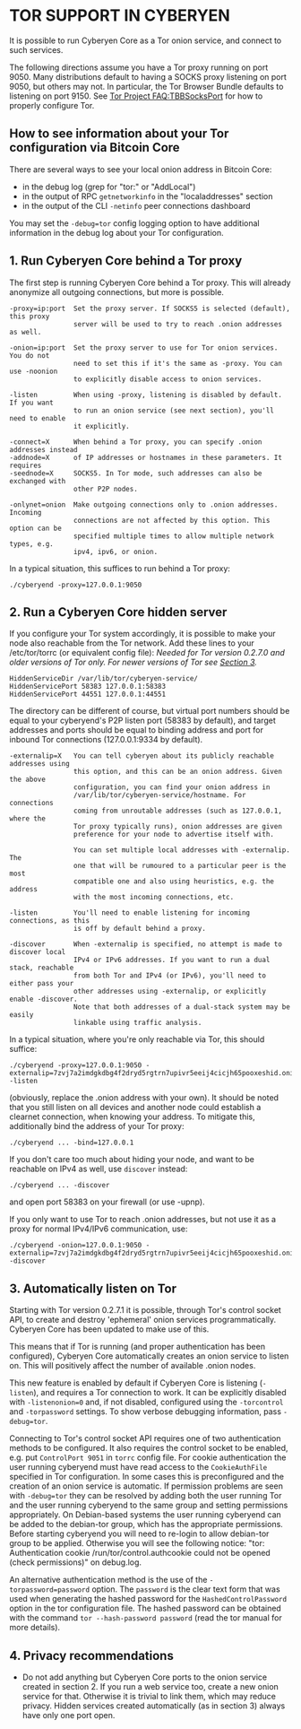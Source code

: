 # TOR SUPPORT IN CYBERYEN

It is possible to run Cyberyen Core as a Tor onion service, and connect to such services.

The following directions assume you have a Tor proxy running on port 9050. Many distributions default to having a SOCKS proxy listening on port 9050, but others may not. In particular, the Tor Browser Bundle defaults to listening on port 9150. See [Tor Project FAQ:TBBSocksPort](https://www.torproject.org/docs/faq.html.en#TBBSocksPort) for how to properly
configure Tor.

## How to see information about your Tor configuration via Bitcoin Core

There are several ways to see your local onion address in Bitcoin Core:
- in the debug log (grep for "tor:" or "AddLocal")
- in the output of RPC `getnetworkinfo` in the "localaddresses" section
- in the output of the CLI `-netinfo` peer connections dashboard

You may set the `-debug=tor` config logging option to have additional
information in the debug log about your Tor configuration.


## 1. Run Cyberyen Core behind a Tor proxy

The first step is running Cyberyen Core behind a Tor proxy. This will already anonymize all
outgoing connections, but more is possible.

	-proxy=ip:port  Set the proxy server. If SOCKS5 is selected (default), this proxy
					server will be used to try to reach .onion addresses as well.

	-onion=ip:port  Set the proxy server to use for Tor onion services. You do not
					need to set this if it's the same as -proxy. You can use -noonion
					to explicitly disable access to onion services.

	-listen         When using -proxy, listening is disabled by default. If you want
					to run an onion service (see next section), you'll need to enable
					it explicitly.

	-connect=X      When behind a Tor proxy, you can specify .onion addresses instead
	-addnode=X      of IP addresses or hostnames in these parameters. It requires
	-seednode=X     SOCKS5. In Tor mode, such addresses can also be exchanged with
					other P2P nodes.

	-onlynet=onion  Make outgoing connections only to .onion addresses. Incoming
					connections are not affected by this option. This option can be
					specified multiple times to allow multiple network types, e.g.
					ipv4, ipv6, or onion.

In a typical situation, this suffices to run behind a Tor proxy:

	./cyberyend -proxy=127.0.0.1:9050


## 2. Run a Cyberyen Core hidden server

If you configure your Tor system accordingly, it is possible to make your node also
reachable from the Tor network. Add these lines to your /etc/tor/torrc (or equivalent
config file): *Needed for Tor version 0.2.7.0 and older versions of Tor only. For newer
versions of Tor see [Section 3](#3-automatically-listen-on-tor).*

	HiddenServiceDir /var/lib/tor/cyberyen-service/
	HiddenServicePort 58383 127.0.0.1:58383
	HiddenServicePort 44551 127.0.0.1:44551

The directory can be different of course, but virtual port numbers should be equal to
your cyberyend's P2P listen port (58383 by default), and target addresses and ports
should be equal to binding address and port for inbound Tor connections (127.0.0.1:9334 by default).

	-externalip=X   You can tell cyberyen about its publicly reachable addresses using
					this option, and this can be an onion address. Given the above
					configuration, you can find your onion address in
					/var/lib/tor/cyberyen-service/hostname. For connections
					coming from unroutable addresses (such as 127.0.0.1, where the
					Tor proxy typically runs), onion addresses are given
					preference for your node to advertise itself with.

					You can set multiple local addresses with -externalip. The
					one that will be rumoured to a particular peer is the most
					compatible one and also using heuristics, e.g. the address
					with the most incoming connections, etc.

	-listen         You'll need to enable listening for incoming connections, as this
					is off by default behind a proxy.

	-discover       When -externalip is specified, no attempt is made to discover local
					IPv4 or IPv6 addresses. If you want to run a dual stack, reachable
					from both Tor and IPv4 (or IPv6), you'll need to either pass your
					other addresses using -externalip, or explicitly enable -discover.
					Note that both addresses of a dual-stack system may be easily
					linkable using traffic analysis.

In a typical situation, where you're only reachable via Tor, this should suffice:

	./cyberyend -proxy=127.0.0.1:9050 -externalip=7zvj7a2imdgkdbg4f2dryd5rgtrn7upivr5eeij4cicjh65pooxeshid.onion -listen

(obviously, replace the .onion address with your own). It should be noted that you still
listen on all devices and another node could establish a clearnet connection, when knowing
your address. To mitigate this, additionally bind the address of your Tor proxy:

	./cyberyend ... -bind=127.0.0.1

If you don't care too much about hiding your node, and want to be reachable on IPv4
as well, use `discover` instead:

	./cyberyend ... -discover

and open port 58383 on your firewall (or use -upnp).

If you only want to use Tor to reach .onion addresses, but not use it as a proxy
for normal IPv4/IPv6 communication, use:

	./cyberyend -onion=127.0.0.1:9050 -externalip=7zvj7a2imdgkdbg4f2dryd5rgtrn7upivr5eeij4cicjh65pooxeshid.onion -discover

## 3. Automatically listen on Tor

Starting with Tor version 0.2.7.1 it is possible, through Tor's control socket
API, to create and destroy 'ephemeral' onion services programmatically.
Cyberyen Core has been updated to make use of this.

This means that if Tor is running (and proper authentication has been configured),
Cyberyen Core automatically creates an onion service to listen on. This will positively
affect the number of available .onion nodes.

This new feature is enabled by default if Cyberyen Core is listening (`-listen`), and
requires a Tor connection to work. It can be explicitly disabled with `-listenonion=0`
and, if not disabled, configured using the `-torcontrol` and `-torpassword` settings.
To show verbose debugging information, pass `-debug=tor`.

Connecting to Tor's control socket API requires one of two authentication methods to be
configured. It also requires the control socket to be enabled, e.g. put `ControlPort 9051`
in `torrc` config file. For cookie authentication the user running cyberyend must have read
access to the `CookieAuthFile` specified in Tor configuration. In some cases this is
preconfigured and the creation of an onion service is automatic. If permission problems
are seen with `-debug=tor` they can be resolved by adding both the user running Tor and
the user running cyberyend to the same group and setting permissions appropriately. On
Debian-based systems the user running cyberyend can be added to the debian-tor group,
which has the appropriate permissions. Before starting cyberyend you will need to re-login
to allow debian-tor group to be applied. Otherwise you will see the following notice: "tor:
Authentication cookie /run/tor/control.authcookie could not be opened (check permissions)"
on debug.log.

An alternative authentication method is the use
of the `-torpassword=password` option. The `password` is the clear text form that
was used when generating the hashed password for the `HashedControlPassword` option
in the tor configuration file. The hashed password can be obtained with the command
`tor --hash-password password` (read the tor manual for more details).

## 4. Privacy recommendations

- Do not add anything but Cyberyen Core ports to the onion service created in section 2.
  If you run a web service too, create a new onion service for that.
  Otherwise it is trivial to link them, which may reduce privacy. Hidden
  services created automatically (as in section 3) always have only one port
  open.
